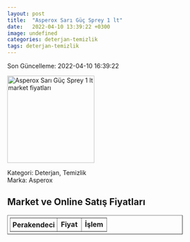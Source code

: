 ```yaml
---
layout: post
title:  "Asperox Sarı Güç Sprey 1 lt"
date:   2022-04-10 13:39:22 +0300
image: undefined
categories: deterjan-temizlik
tags: deterjan-temizlik
---
```


Son Güncelleme: 2022-04-10 16:39:22

<img src="undefined" width="200" alt="Asperox Sarı Güç Sprey 1 lt market fiyatları" />

Kategori: Deterjan, Temizlik
<br />
Marka: Asperox

<h2>Market ve Online Satış Fiyatları</h2>

<table border="1" style="padding: 5px;width:80%;">
  <tr>
    <td style="padding: 5px;"><strong>Perakendeci</strong></td>
    <td><strong>Fiyat</strong></td>
    <td><strong>İşlem</strong></td>
  </tr>
  
</table>
